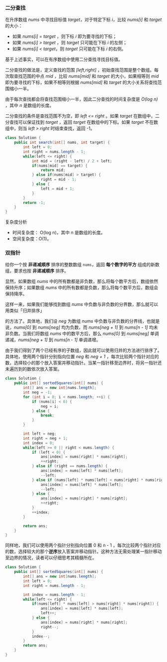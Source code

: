 ### 二分查找

在升序数组 *nums* 中寻找目标值 *target*，对于特定下标 *i*，比较 *nums[i]* 和 *target* 的大小：

* 如果 *nums[i] = target* ，则下标 *i* 即为要寻找的下标；
* 如果 *nums[i] > target* ，则 *target* 只可能在下标 *i* 的左侧；
* 如果 *nums[i] < target*，则 *target* 只可能在下标 *i* 的右侧。

基于上述事实，可以在有序数组中使用二分查找寻找目标值。

二分查找的做法是，定义查找的范围 *[left,right]* ，初始查找范围是整个数组。每次取查找范围的中点 *mid* ，比较 *nums[mid]* 和 *target* 的大小，如果相等则 *mid* 即为要寻找的下标，如果不相等则根据 *nums[mid]* 和 *target*  的大小关系将查找范围缩小一半。

由于每次查找都会将查找范围缩小一半，因此二分查找的时间复杂度是 *O(log n)* ，其中 *n* 是数组的长度。

二分查找的条件是查找范围不为空，即 *left <= right* 。如果 *target* 在数组中，二分查找可以保证找到 *target* ，返回 *target* 在数组中的下标。如果 *target* 不在数组中，则当 *left > right* 时结束查找，返回 -1。

```java
class Solution {
    public int search(int[] nums, int target) {
        int left = 0;
        int right = nums.length - 1;
        while(left <= right) {
            int mid = (right - left) / 2 + left;
            if(nums[mid] == target) {
                return mid;
            } else if(nums[mid] > target) {
                right = mid - 1;
            } else {
                left = mid + 1;
            }
        }
        return -1;
    }
}
```

  复杂度分析

* 时间复杂度： O(log n)，其中 n 是数组的长度。
* 空间复杂度：O(1)。

### 双指针

给你一个按 **非递减顺序** 排序的整数数组 `nums`，返回 **每个数字的平方** 组成的新数组，要求也按 **非递减顺序** 排序。

显然，如果数组 *nums* 中的所有数都是非负数，那么将每个数平方后，数组依然保持升序；如果数组 *nums* 中的所有数都是负数，那么将每个数平方后，数组会保持降序。

这样一来，如果我们能够找到数组 *nums* 中负数与非负数的分界数，那么就可以用类似「归并排序」

的方法了。具体地，我们设 *neg* 为数组 *nums* 中负数与非负数的分界线，也就是说，*nums[0]* 到 *nums[neg]* 均为负数，而  *nums[neg + 1]* 到 *nums[n - 1]* 均未非负数。当我们将数组 *nums* 中的数平方后，那么 *nums[0]* 到 *nums[neg]* 单调递减，*nums[neg + 1]* 到 *nums[n - 1]* 单调递增。

由于我们得到了两个已经有序的子数组，因此就可以使用归并的方法进行排序了。具体地，使用两个指针分别指向位置 *neg* 和 *neg + 1* ，每次比较两个指针对应的数，选择较小的那个放入答案并移动指针。当某一指针移至边界时，将另一指针还未遍历到的数依次放入答案。

```java
class Solution {
    public int[] sortedSquares(int[] nums) {
        int[] ans = new int[nums.length];
        int neg = -1;
        for (int i = 0; i < nums.length; ++i) {
            if (nums[i] < 0) {
                neg = i;
            } else {
                break;
            }
        }

        int left = neg;
        int right = neg + 1;
        int index = 0;
        while(left >= 0 || right < nums.length) {
            if (left < 0) {
                ans[index] = nums[right] * nums[right];
                ++right;
            } else if (right == nums.length) {
                ans[index] = nums[left] * nums[left];
                --left;
            } else if (nums[left] * nums[left] < nums[right] * nums[right]) {
                ans[index] = nums[left] * nums[left];
                --left;
            } else {
                ans[index] = nums[right] * nums[right];
                ++right;
            }
            ++index;
        }

        return ans;
    }
}
```

同样地，我们可以使用两个指针分别指向位置 0 和 n - 1 ，每次比较两个指针对应的数，选择较大的那个**逆序**放入答案并移动指针。这种方法无需处理某一指针移动至边界的情况，读者可以仔细思考其精髓所在。

```java
class Solution {
    public int[] sortedSquares(int[] nums) {
        int[] ans = new int[nums.length];
        int left = 0;
        int right = nums.length - 1;

        int index = nums.length - 1;
        while(left <= right) {
            if(nums[left] * nums[left] > nums[right] * nums[right]) {
                ans[index] = nums[left] * nums[left];
                left++;
            } else { 
                ans[index] = nums[right] * nums[right];
                right--;
            }
            index--;
        }
        return ans;
    }
}
```

